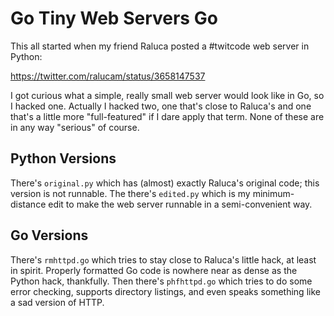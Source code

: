 # Go Tiny Web Servers Go

This all started when my friend Raluca posted a #twitcode web server in
Python:

https://twitter.com/ralucam/status/3658147537

I got curious what a simple, really small web server would look like in
Go, so I hacked one. Actually I hacked two, one that's close to Raluca's
and one that's a little more "full-featured" if I dare apply that term.
None of these are in any way "serious" of course.

## Python Versions

There's `original.py` which has (almost) exactly Raluca's original code;
this version is not runnable. The there's `edited.py` which is my
minimum-distance edit to make the web server runnable in a semi-convenient
way.

## Go Versions

There's `rmhttpd.go` which tries to stay close to Raluca's little hack,
at least in spirit. Properly formatted Go code is nowhere near as dense
as the Python hack, thankfully. Then there's `phfhttpd.go` which tries
to do some error checking, supports directory listings, and even speaks
something like a sad version of HTTP.
